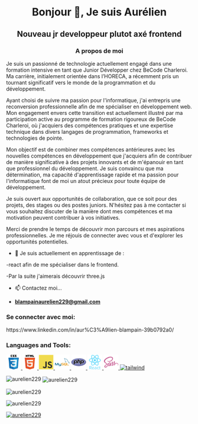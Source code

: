 <h1 align="center">Bonjour 👋, Je suis Aurélien</h1>
<h2 align="center">Nouveau jr developpeur plutot axé frontend</h2>
<h3 align="center">A propos de moi</h3>
<p align="left">Je suis un passionné de technologie actuellement engagé dans une formation intensive en tant que Junior Développer chez BeCode Charleroi. Ma carrière, initialement orientée dans l’HORECA, a récemment pris un tournant significatif vers le monde de la programmation et du développement.

Ayant choisi de suivre ma passion pour l'informatique, j'ai entrepris une reconversion professionnelle afin de me spécialiser en développement web. Mon engagement envers cette transition est actuellement illustré par ma participation active au programme de formation rigoureux de BeCode Charleroi, où j'acquiers des compétences pratiques et une expertise technique dans divers langages de programmation, frameworks et technologies de pointe.

Mon objectif est de combiner mes compétences antérieures avec les nouvelles compétences en développement que j'acquiers afin de contribuer de manière significative à des projets innovants et de m'épanouir en tant que professionnel du développement. Je suis convaincu que ma détermination, ma capacité d'apprentissage rapide et ma passion pour l'informatique font de moi un atout précieux pour toute équipe de développement.

Je suis ouvert aux opportunités de collaboration, que ce soit pour des projets, des stages ou des postes juniors. N'hésitez pas à me contacter si vous souhaitez discuter de la manière dont mes compétences et ma motivation peuvent contribuer à vos initiatives.

Merci de prendre le temps de découvrir mon parcours et mes aspirations professionnelles. Je me réjouis de connecter avec vous et d'explorer les opportunités potentielles.</p>


- 🌱 Je suis actuellement en apprentissage de :

-react afin de me spécialiser dans le frontend.

-Par la suite j'aimerais découvrir three.js

- 📫 Contactez moi...

- **blampainaurelien229@gmail.com**

<h3 align="left">Se connecter avec moi:</h3>
<p align="left">https://www.linkedin.com/in/aur%C3%A9lien-blampain-39b0792a0/
</p>

<h3 align="left">Languages and Tools:</h3>
<p align="left"> <a href="https://www.w3schools.com/css/" target="_blank" rel="noreferrer"> <img src="https://raw.githubusercontent.com/devicons/devicon/master/icons/css3/css3-original-wordmark.svg" alt="css3" width="40" height="40"/> </a> <a href="https://www.w3.org/html/" target="_blank" rel="noreferrer"> <img src="https://raw.githubusercontent.com/devicons/devicon/master/icons/html5/html5-original-wordmark.svg" alt="html5" width="40" height="40"/> </a> <a href="https://developer.mozilla.org/en-US/docs/Web/JavaScript" target="_blank" rel="noreferrer"> <img src="https://raw.githubusercontent.com/devicons/devicon/master/icons/javascript/javascript-original.svg" alt="javascript" width="40" height="40"/> </a> <a href="https://www.mysql.com/" target="_blank" rel="noreferrer"> <img src="https://raw.githubusercontent.com/devicons/devicon/master/icons/mysql/mysql-original-wordmark.svg" alt="mysql" width="40" height="40"/> </a> <a href="https://www.php.net" target="_blank" rel="noreferrer"> <img src="https://raw.githubusercontent.com/devicons/devicon/master/icons/php/php-original.svg" alt="php" width="40" height="40"/> </a> <a href="https://reactjs.org/" target="_blank" rel="noreferrer"> <img src="https://raw.githubusercontent.com/devicons/devicon/master/icons/react/react-original-wordmark.svg" alt="react" width="40" height="40"/> </a> <a href="https://sass-lang.com" target="_blank" rel="noreferrer"> <img src="https://raw.githubusercontent.com/devicons/devicon/master/icons/sass/sass-original.svg" alt="sass" width="40" height="40"/> </a> <a href="https://tailwindcss.com/" target="_blank" rel="noreferrer"> <img src="https://www.vectorlogo.zone/logos/tailwindcss/tailwindcss-icon.svg" alt="tailwind" width="40" height="40"/> </a> </p>

<p><img align="left" src="https://github-readme-stats.vercel.app/api/top-langs?username=aurelien229&show_icons=true&locale=en&layout=compact" alt="aurelien229" /></p>

<p>&nbsp;<img align="center" src="https://github-readme-stats.vercel.app/api?username=aurelien229&show_icons=true&locale=en" alt="aurelien229" /></p>

<p><img align="center" src="https://github-readme-streak-stats.herokuapp.com/?user=aurelien229&" alt="aurelien229" /></p>

<p align="left"> <img src="https://komarev.com/ghpvc/?username=aurelien229&label=Profile%20views&color=0e75b6&style=flat" alt="aurelien229" /> </p>

<p align="left"> <a href="https://github.com/ryo-ma/github-profile-trophy"><img src="https://github-profile-trophy.vercel.app/?username=aurelien229" alt="aurelien229" /></a> </p>
